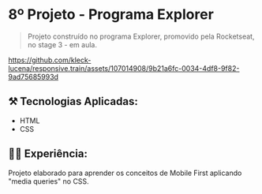 # 8º Projeto - Programa Explorer

> Projeto construído no programa Explorer, promovido pela Rocketseat, no stage 3 - em aula.

https://github.com/kleck-lucena/responsive.train/assets/107014908/9b21a6fc-0034-4df8-9f82-9ad75685993d


## ⚒️ Tecnologias Aplicadas:
- HTML
- CSS

## 👩‍💻 Experiência:
Projeto elaborado para aprender os conceitos de Mobile First aplicando "media queries" no CSS. 
